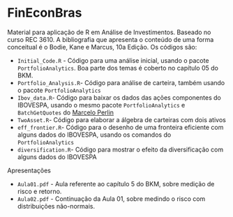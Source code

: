 # FinEconBras

Material para aplicação de R em Análise de Investimentos. Baseado no curso REC 3610. A bibliografia que apresenta o conteúdo de uma forma conceitual é o Bodie, Kane e Marcus, 10a Edição. Os códigos são:

* `Initial_Code.R` - Código para uma análise inicial, usando o pacote `PortfolioAnalytics`. Boa parte dos temas é coberto no capítulo 05 do BKM.
* `Portfolio_Analysis.R`- Código para análise de carteira, também usando o pacote `PortfolioAnalytics`
* `Ibov_data.R`- Código para baixar os dados das ações componentes do IBOVESPA, usando o mesmo pacote `PortfolioAnalytics` e `BatchGetQuotes` do [Marcelo Perlin](https://msperlin.github.io/)
* `TwoAsset.R`- Código para elaborar a álgebra de carteiras com dois ativos
* `eff_frontier.R`- Código para o desenho de uma fronteira eficiente com alguns dados do IBOVESPA, usando os comandos do `PortfolioAnalytics`
* `diversification.R`- Código para mostrar o efeito da diversificação com alguns dados do IBOVESPA

Apresentações

* `Aula01.pdf` - Aula referente ao capítulo 5 do BKM, sobre medição de risco e retorno.
* `Aula02.pdf` - Continuação da Aula 01, sobre medindo o risco com distribuições não-normais.
